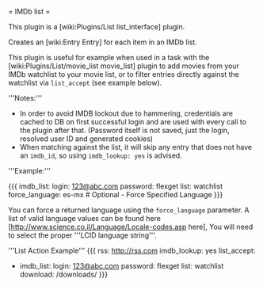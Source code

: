 = IMDb list =

This plugin is a [wiki:Plugins/List list_interface] plugin.

Creates an [wiki:Entry Entry] for each item in an IMDb list.

This plugin is useful for example when used in a task with the [wiki:Plugins/List/movie_list movie_list] plugin to add movies from your IMDb watchlist to your movie list, or to filter entries directly against the watchlist via `list_accept` (see example below).

'''Notes:''' 

 * In order to avoid IMDB lockout due to hammering, credentials are cached to DB on first successful login and are used with every call to the plugin after that. (Password itself is not saved, just the login, resolved user ID and generated cookies)
 * When matching against the list, it will skip any entry that does not have an `imdb_id`, so using `imdb_lookup: yes` is advised.

'''Example:'''

{{{
imdb_list:
  login: 123@abc.com
  password: flexget
  list: watchlist
  force_language: es-mx # Optional - Force Specified Language
}}}

You can force a returned language using the `force_language` parameter. A list of valid language values can be found here [http://www.science.co.il/Language/Locale-codes.asp here], You will need to select the proper '''LCID language string'''.


'''List Action Example'''
{{{
rss: http://rss.com
imdb_lookup: yes
list_accept:
  - imdb_list:
      login: 123@abc.com
      password: flexget
      list: watchlist
download: /downloads/
}}}
